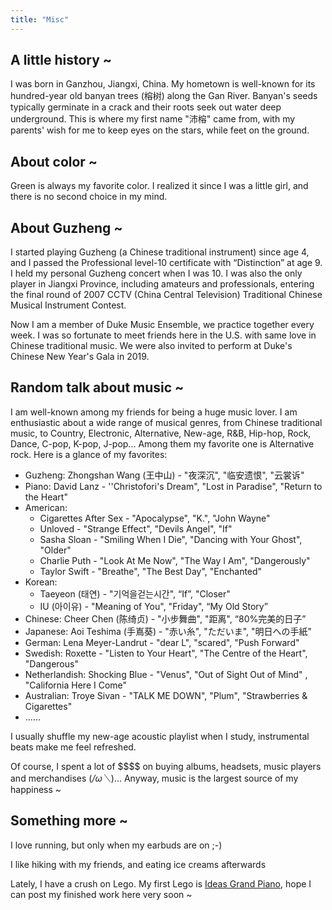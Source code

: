 ```yaml
---
title: "Misc" 
---
```


## A little history ~
I was born in Ganzhou, Jiangxi, China. My hometown is well-known for its hundred-year old banyan trees (榕树) along the Gan River. Banyan's seeds typically germinate in a crack and their roots seek out water deep underground. This is where my first name "沛榕" came from, with my parents' wish for me to keep eyes on the stars, while feet on the ground.

## About color ~
Green is always my favorite color. I realized it since I was a little girl, and there is no second choice in my mind.

## About Guzheng ~

I started playing Guzheng (a Chinese traditional instrument) since age 4, and I passed the Professional level-10 certificate with “Distinction” at age 9. I held my personal Guzheng concert when I was 10.  I was also the only player in Jiangxi Province, including amateurs and professionals, entering the final round of 2007 CCTV (China Central Television) Traditional Chinese Musical Instrument Contest. 

Now I am a member of Duke Music Ensemble, we practice together every week. I was so fortunate to meet friends here in the U.S. with same love in Chinese traditional music. We were also invited to perform at Duke's Chinese New Year's Gala in 2019.


## Random talk about music ~

I am well-known among my friends for being a huge music lover. I am enthusiastic about a wide range of musical genres, from Chinese traditional music, to Country, Electronic, Alternative, New-age, R&B, Hip-hop, Rock, Dance, C-pop, K-pop, J-pop... Among them my favorite one is Alternative rock. Here is a glance of my favorites:

- Guzheng: Zhongshan Wang (王中山) - "夜深沉", "临安遗恨", "云裳诉"
- Piano: David Lanz - ''Christofori's Dream", "Lost in Paradise", "Return to the Heart"
- American: 
  - Cigarettes After Sex - "Apocalypse", "K.", "John Wayne"
  - Unloved - "Strange Effect", "Devils Angel", "If"
  - Sasha Sloan - "Smiling When I Die", "Dancing with Your Ghost", "Older"
  - Charlie Puth - "Look At Me Now", "The Way I Am", "Dangerously"
  - Taylor Swift - "Breathe", "The Best Day", "Enchanted"
- Korean: 
  - Taeyeon (태연) - "기억을걷는시간", “If”, "Closer"
  - IU (아이유) - "Meaning of You", "Friday", “My Old Story”
- Chinese: Cheer Chen (陈绮贞) - "小步舞曲", "距离", “80\%完美的日子”
- Japanese: Aoi Teshima (手嶌葵) - "赤い糸", "ただいま", "明日への手紙"
- German: Lena Meyer-Landrut - "dear L", "scared", "Push Forward"
- Swedish: Roxette - "Listen to Your Heart", "The Centre of the Heart", "Dangerous"
- Netherlandish: Shocking Blue - "Venus", "Out of Sight Out of Mind" , "California Here I Come"
- Australian: Troye Sivan - "TALK ME DOWN", "Plum", "Strawberries & Cigarettes"
- ......

I usually shuffle my new-age acoustic playlist when I study, instrumental beats make me feel refreshed.
 
Of course, I spent a lot of \$\$\$\$ on buying albums, headsets, music players and merchandises (*/ω＼*)... Anyway, music is the largest source of my happiness ~
  
  
## Something more ~

I love running, but only when my earbuds are on ;-)

I like hiking with my friends, and eating ice creams afterwards

Lately, I have a crush on Lego. My first Lego is [Ideas Grand Piano](https://www.lego.com/en-us/product/grand-piano-21323), hope I can post my finished work here very soon ~
